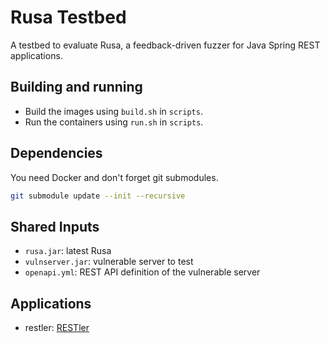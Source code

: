 # Rusa Testbed

A testbed to evaluate Rusa, a feedback-driven fuzzer for Java Spring REST applications.

## Building and running

- Build the images using `build.sh` in `scripts`.
- Run the containers using `run.sh` in `scripts`.

## Dependencies

You need Docker and don't forget git submodules.

```bash
git submodule update --init --recursive
```

## Shared Inputs

- `rusa.jar`: latest Rusa
- `vulnserver.jar`: vulnerable server to test
- `openapi.yml`: REST API definition of the vulnerable server

## Applications

- restler: [RESTler](https://github.com/microsoft/restler-fuzzer)
